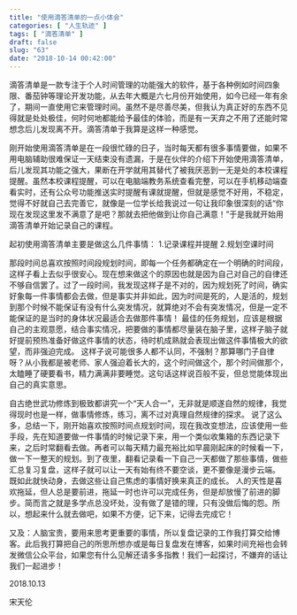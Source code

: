 ```yaml
---
title: "使用滴答清单的一点小体会"
categories: [ "人生轨迹" ]
tags: [ "滴答清单" ]
draft: false
slug: "63"
date: "2018-10-14 00:42:00"
---
```


滴答清单是一款专注于个人时间管理的功能强大的软件，基于各种例如时间四象限、番茄钟等理论开发功能，从去年大概是六七月份开始使用，如今已经一年有余了，期间一直使用它来管理时间。虽然不是尽善尽美，但我认为真正好的东西不见得就是处处极佳，何时何地都能给予最佳的体验，而是有一天弃之不用了还能时常想念后儿发现离不开。滴答清单于我算是这样一种感觉。

刚开始使用滴答清单是在一段很忙碌的日子，当时每天都有很多事情要做，如果不用电脑辅助很难保证一天结束没有遗漏，于是在伙伴的介绍下开始使用滴答清单，后儿发现其功能之强大，果断在开学就用其替代了被我厌恶到一无是处的本校课程提醒。虽然本校课程提醒，可以在电脑端教务系统查看完整，可以在手机移动端查看实时，还有公众号功能推送实时提醒有课就提醒，但就是感觉不好用，不稳定，觉得不好就自己去完善它，就像是一位学长给我说过一句让我印象很深刻的话“你现在发现这里发不满意了是吧？那就去把他做到让你自己满意！”于是我就开始用滴答清单开始记录自己的课程。

起初使用滴答清单主要是做这么几件事情： 
1.记录课程并提醒 
2.规划空课时间

那段时间总喜欢按照时间段规划时间，即每一个任务都确定在一个明确的时间段，这样子看上去似乎很安心。现在想来做这个的原因也就是因为自己对自己的自律还不够自信罢了。过了一段时间，我发现这样子是不对的，因为规划死了时间，确实好象每一件事情都会去做，但是事实并非如此，因为时间是死的，人是活的，规划到那个时候不能保证有没有什么突发情况，就算绝对不会有突发情况，但是一定不能保证的是当时的身体状况最适合去做那件事情！ 最佳的任务规划，应该是根据自己的主观意愿，结合事实情况，把要做的事情都尽量装在脑子里，这样子脑子就好提前预热准备好做这件事情的状态，待时机成熟就会表现出做这件事情极大的欲望，而非强迫完成。 这样子说可能很多人都不认同，不强制？那算哪门子自律呀？从小我都是被老师、家人强迫着长大的，这个时间做这个，那个时间做那个，太瞌睡了硬要看书，精力满满非要睡觉。这句话这样说百般不妥，但总觉能体现出自己的真实意思。

自古绝世武功修炼到极致都讲究一个“天人合一”，无非就是顺遂自然的规律，我觉得现时也是一样，做事情修炼，练习，离不过对真理自然规律的探求。 说了这么多，总结一下，刚开始喜欢按照时间点规划时间，现在我改变想法，应该使用一些手段，先在知道要做一件事情的时候记录下来，用一个类似收集箱的东西记录下来，之后时常翻看去做。再者可以每天精力最充裕比如早晨刚起床的时候看一下，做一下一整天的规划。到了夜里，翻看记录看一下自己一天都做了那些事情，做些汇总复习复盘，这样子就可以让一天有始有终不要空谈，更不要像是漫步云端。 既如此就快动身，去做这些让自己焦虑的事情好换来真正的成长。 人的天性是喜欢拖延，但人总是要前进，拖延一时也许可以完成任务，但是却放慢了前进的脚步。简而言之就是多学点总没坏处，没有做了是错的理，只有没做后悔的怨。所以，想起来什么就去做吧，如果不方便，记下来，记得去完成它！

又及：人脑宝贵，要用来思考更重要的事情，所以复盘记录的工作我打算交给博客。此后我打算把自己的所思所想亦或是每日复盘发在博客，如果时间充裕也会转发微信公众平台，如果您有什么见解还请多多指教！我们一起探讨，不嫌弃的话让我们一起进步！



2018.10.13

宋天伦